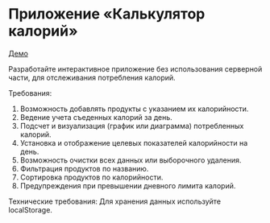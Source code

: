 # Приложение «Калькулятор калорий»

[Демо](https://calories-calculator.pages.dev/)

Разработайте интерактивное приложение без использования серверной части, для отслеживания потребления калорий.

Требования:
1. Возможность добавлять продукты с указанием их калорийности.
2. Ведение учета съеденных калорий за день.
3. Подсчет и визуализация (график или диаграмма) потребленных калорий.
4. Установка и отображение целевых показателей калорийности на день.
5. Возможность очистки всех данных или выборочного удаления.
6. Фильтрация продуктов по названию.
7. Сортировка продуктов по калорийности.
8. Предупреждения при превышении дневного лимита калорий.

Технические требования:
Для хранения данных используйте localStorage.
